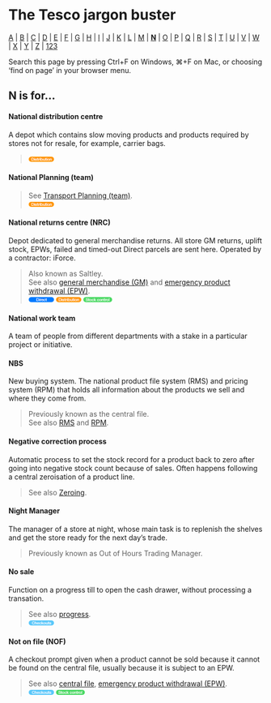 # The Tesco jargon buster

[A](a.md) | [B](b.md) | [C](c.md) | [D](d.md) | [E](e.md) | [F](f.md) | [G](g.md) | [H](h.md) | [I](i.md) | [J](j.md) | [K](k.md) | [L](l.md) | [M](m.md) | [**N**](n.md) | [O](o.md) | [P](p.md) | [Q](q.md) | [R](r.md) | [S](s.md) | [T](t.md) | [U](u.md) | [V](v.md) | [W](w.md) | [X](x.md) | [Y](y.md) | [Z](z.md) | [123](123.md)

Search this page by pressing Ctrl+F on Windows, ⌘+F on Mac, or choosing ‘find on page’ in your browser menu.

## N is for…

#### National distribution centre
A depot which contains slow moving products and products required by stores not for resale, for example, carrier bags.  
> ![Distribution](assets/images/tag-distribution.png)

#### National Planning (team)
> See [Transport Planning (team)](t.md#transport-planning-team).  
> ![Distribution](assets/images/tag-distribution.png)

#### National returns centre (NRC)
Depot dedicated to general merchandise returns. All store GM returns, uplift stock, EPWs, failed and timed-out Direct parcels are sent here. Operated by a contractor: iForce.  
> Also known as Saltley.  
> See also [general merchandise (GM)](g.md#general-merchandise-gm) and [emergency product withdrawal (EPW)](e.md#emergency-product-withdrawal-epw).  
> ![Direct](assets/images/tag-direct.png) ![Distribution](assets/images/tag-distribution.png) ![Stock control](assets/images/tag-stockcontrol.png)  

#### National work team
A team of people from different departments with a stake in a particular project or initiative.

#### NBS
New buying system. The national product file system (RMS) and pricing system (RPM) that holds all information about the products we sell and where they come from.
> Previously known as the central file.  
> See also [RMS](r.md#rms) and [RPM](r.md#rpm).

#### Negative correction process
Automatic process to set the stock record for a product back to zero after going into negative stock count because of sales. Often happens following a central zeroisation of a product line.
> See also [Zeroing](z.md#zeroing).

#### Night Manager
The manager of a store at night, whose main task is to replenish the shelves and get the store ready for the next day’s trade.
> Previously known as Out of Hours Trading Manager.

#### No sale
Function on a progress till to open the cash drawer, without processing a transation.
> See also [progress](p.md#progress).    
> ![Checkouts](assets/images/tag-checkouts.png)

#### Not on file (NOF)
A checkout prompt given when a product cannot be sold because it cannot be found on the central file, usually because it is subject to an EPW.
> See also [central file](c.md#central-file), [emergency product withdrawal (EPW)](e.md#emergency-product-withdrawal-epw).  
> ![Checkouts](assets/images/tag-checkouts.png) ![Stock control](assets/images/tag-stockcontrol.png)
